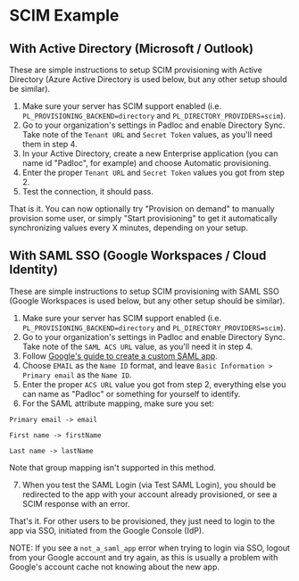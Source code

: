 # SCIM Example

## With Active Directory (Microsoft / Outlook)

These are simple instructions to setup SCIM provisioning with Active Directory
(Azure Active Directory is used below, but any other setup should be similar).

1. Make sure your server has SCIM support enabled (i.e.
   `PL_PROVISIONING_BACKEND=directory` and `PL_DIRECTORY_PROVIDERS=scim`).
2. Go to your organization's settings in Padloc and enable Directory Sync. Take
   note of the `Tenant URL` and `Secret Token` values, as you'll need them in
   step 4.
3. In your Active Directory, create a new Enterprise application (you can name
   id "Padloc", for example) and choose Automatic provisioning.
4. Enter the proper `Tenant URL` and `Secret Token` values you got from step 2.
5. Test the connection, it should pass.

That is it. You can now optionally try "Provision on demand" to manually
provision some user, or simply "Start provisioning" to get it automatically
synchronizing values every X minutes, depending on your setup.

## With SAML SSO (Google Workspaces / Cloud Identity)

These are simple instructions to setup SCIM provisioning with SAML SSO (Google
Workspaces is used below, but any other setup should be similar).

1. Make sure your server has SCIM support enabled (i.e.
   `PL_PROVISIONING_BACKEND=directory` and `PL_DIRECTORY_PROVIDERS=scim`).
2. Go to your organization's settings in Padloc and enable Directory Sync. Take
   note of the `SAML ACS URL` value, as you'll need it in step 4.
3. Follow
   [Google's guide to create a custom SAML app](https://support.google.com/a/answer/6087519).
4. Choose `EMAIL` as the `Name ID` format, and leave
   `Basic Information > Primary email` as the `Name ID`.
5. Enter the proper `ACS URL` value you got from step 2, everything else you can
   name as "Padloc" or something for yourself to identify.
6. For the SAML attribute mapping, make sure you set:

```
Primary email -> email

First name -> firstName

Last name -> lastName
```

Note that group mapping isn't supported in this method.

7. When you test the SAML Login (via Test SAML Login), you should be redirected
   to the app with your account already provisioned, or see a SCIM response with
   an error.

That's it. For other users to be provisioned, they just need to login to the app
via SSO, initiated from the Google Console (IdP).

NOTE: If you see a `not_a_saml_app` error when trying to login via SSO, logout
from your Google account and try again, as this is usually a problem with
Google's account cache not knowing about the new app.
